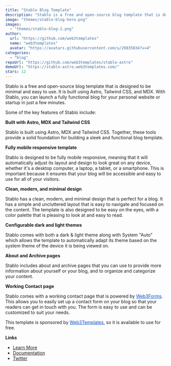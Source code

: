 ```yaml
---
title: "Stablo Blog Template"
description: "Stablo is a free and open-source blog template that is designed to be minimal and easy to use. It is built using Astro, Tailwind CSS, and MDX."
image: "themes/stablo-blog-hero.png"
images:
  - "themes/stablo-blog-2.png"
author:
  url: "https://github.com/web3templates"
  name: "web3templates"
  avatar: "https://avatars.githubusercontent.com/u/29835034?v=4"
categories:
  - "blog"
repoUrl: "https://github.com/web3templates/stablo-astro"
demoUrl: "https://stablo-astro.web3templates.com/"
stars: 12
---
```


<p>Stablo is a free and open-source blog template that is designed to be minimal and easy to use. It is built using Astro, Tailwind CSS, and MDX. With Stablo, you can launch a fully functional blog for your personal website or startup in just a few minutes.</p><p>Some of the key features of Stablo include:</p><p><strong>Built with Astro, MDX and Tailwind CSS</strong></p><p>Stablo is built using Astro, MDX and Tailwind CSS. Together, these tools provide a solid foundation for building a sleek and functional blog template.</p><p><strong>Fully mobile responsive template</strong></p><p>Stablo is designed to be fully mobile responsive, meaning that it will automatically adjust its layout and design to look great on any device, whether it's a desktop computer, a laptop, a tablet, or a smartphone. This is important because it ensures that your blog will be accessible and easy to use for all of your visitors.</p><p><strong>Clean, modern, and minimal design</strong></p><p>Stablo has a clean, modern, and minimal design that is perfect for a blog. It has a simple and uncluttered layout that is easy to navigate and focused on the content. The template is also designed to be easy on the eyes, with a color palette that is pleasing to look at and easy to read.</p><p><strong>Configurable dark and light themes</strong></p><p>Stablo comes with both a dark &amp; light theme along with System "Auto" which allows the template to automatically adapt its theme based on the system theme of the device it is being viewed on.</p><p><strong>About and Archive pages</strong></p><p>Stablo includes about and archive pages that you can use to provide more information about yourself or your blog, and to organize and categorize your content.</p><p><strong>Working Contact page</strong></p><p>Stablo comes with a working contact page that is powered by&nbsp;<a href="https://web3forms.com/" rel="noopener noreferrer" target="_blank" style="color: rgb(9, 78, 192);">Web3Forms</a>. This allows you to easily set up a contact form on your blog so that your readers can get in touch with you. The form is easy to use and can be customized to suit your needs.</p><p>This template is sponsored by&nbsp;<a href="https://web3templates.com/" rel="noopener noreferrer" target="_blank" style="color: rgb(9, 78, 192);">Web3Templates</a>, so it is available to use for free.</p><p><strong>Links</strong></p><ul><li><a href="https://web3templates.com/templates/stablo-minimal-blog-website-template" rel="noopener noreferrer" target="_blank">Learn More</a></li><li><a href="https://docs.web3templates.com/" rel="noopener noreferrer" target="_blank">Documentation</a></li><li><a href="https://twitter.com/surjithctly" rel="noopener noreferrer" target="_blank">Twitter</a></li></ul>
